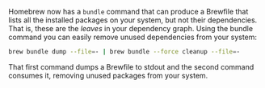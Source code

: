 
Homebrew now has a `bundle` command that can produce a Brewfile
that lists all the installed packages on your system, but not
their dependencies. That is, these are the _leaves_ in your
dependency graph. Using the bundle command you can easily remove
unused dependencies from your system:

```sh
brew bundle dump --file=- | brew bundle --force cleanup --file=- 
```

That first command dumps a Brewfile to stdout and the second command
consumes it, removing unused packages from your system.
